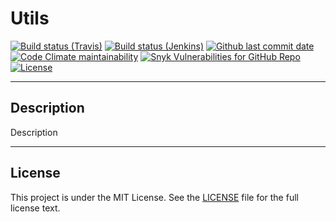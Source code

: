# Utils

[![Build status (Travis)](https://img.shields.io/travis/com/ursinn/utils/develop?label=Travis&logo=travis)](https://travis-ci.com/ursinn/utils)
[![Build status (Jenkins)](https://img.shields.io/jenkins/build?jobUrl=https%3A%2F%2Fci.ursinn.dev%2Fjob%2Fursinn%2Fjob%2Futils%2Fjob%2Fdevelop%2F&label=Jenkins&logo=jenkins)](https://ci.ursinn.dev/job/ursinn/job/utils)
[![Github last commit date](https://img.shields.io/github/last-commit/ursinn/utils?label=Updated&logo=github)](https://github.com/ursinn/utils/commits)
[![Code Climate maintainability](https://img.shields.io/codeclimate/maintainability/ursinn/utils?label=Maintainability)](https://codeclimate.com/github/ursinn/utils)
[![Snyk Vulnerabilities for GitHub Repo](https://img.shields.io/snyk/vulnerabilities/github/ursinn/utils?label=Vulnerabilities)](https://snyk.io/test/github/ursinn/utils)
[![License](https://img.shields.io/github/license/ursinn/utils?label=License)](https://github.com/ursinn/utils/blob/main/LICENSE)

---

## Description

Description

---

## License

This project is under the MIT License. See the [LICENSE](https://github.com/ursinn/utils/blob/main/LICENSE) file for the
full license text.
